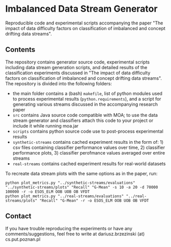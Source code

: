 # Imbalanced Data Stream Generator

Reproducible code and experimental scripts accompanying the paper "The impact of data difficulty factors on classification of imbalanced and concept drifting data streams".

## Contents

The repository contains generator source code, experimental scripts including data stream generation scripts, and detailed results of the classification experiments discussed in "The impact of data difficulty factors on classification of imbalanced and concept drifting data streams". The repository is divided into the following folders:

- the main folder contains a (bash) `makefile`, list of python modules used to process experimental results (`python.requirements`), and a script for generating various streams discussed in the accompanying research paper
- `src` contains Java source code compatible with MOA; to use the data stream generator and classifiers attach this code to your project or include it while running moa.jar
- `scripts` contains python source code use to post-process experimental results
- `synthetic-streams` contains cached experiment results in the form of: 1) csv files containing classifier performance values over time, 2) classifier performance plots, 3) classifier perofmance values averaged over entire streams
- `real-streams` contains cached experiment results for real-world datasets

To recreate data stream plots with the same options as in the paper, run:

```
python plot_metrics.py "../synthetic-streams/evaluations" "../synthetic-streams/plots" "Recall" "G-Mean" -s 10 -a 20 -d 70000 100000 -r -o ESOS_ELM OOB UOB OB VFDT
python plot_metrics.py "../real-streams/evaluations" "../real-streams/plots" "Recall" "G-Mean" -r -o ESOS_ELM OOB UOB OB VFDT
```

## Contact

If you have trouble reproducing the experiments or have any comments/suggestions, feel free to write at dariusz.brzezinski (at) cs.put.poznan.pl
